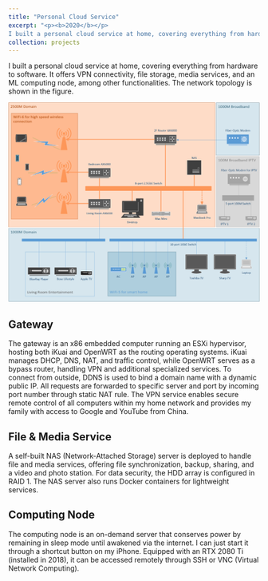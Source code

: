 ```yaml
---
title: "Personal Cloud Service"
excerpt: "<p><b>2020</b></p>
I built a personal cloud service at home, covering everything from hardware to software. It offers VPN connectivity, file storage, media services, and an ML computing node, among other functionalities. <br/><img src='/images/home_network.png' width='500'>"
collection: projects
---
```


<!-- My personal cloud service set at home, where I built from hardware to software, which can provide VPN connection, file storage, media service, ML computing node and etc. -->
I built a personal cloud service at home, covering everything from hardware to software. It offers VPN connectivity, file storage, media services, and an ML computing node, among other functionalities. The network topology is shown in the figure.

![Topology](/images/home_network.png)

## Gateway
<!-- The router hardware is a x86 embedded computer running EXSI hypervisor, under which iKuai and OpenWRT work as the routing OS. 
iKuai mainly works for DHCP, DNS, NAT and traffic control. OpenWRT works as a bypass router providing the VPN and other special service. -->
The gateway is an x86 embedded computer running an ESXi hypervisor, hosting both iKuai and OpenWRT as the routing operating systems. iKuai manages DHCP, DNS, NAT, and traffic control, while OpenWRT serves as a bypass router, handling VPN and additional specialized services.
To connect from outside, DDNS is used to bind a domain name with a dynamic public IP. All requests are forwarded to specific server and port by incoming port number through static NAT rule.
The VPN service enables secure remote control of all computers within my home network and provides my family with access to Google and YouTube from China.


## File & Media Service
A self-built NAS (Network-Attached Storage) server is deployed to handle file and media services, offering file synchronization, backup, sharing, and a video and photo station. For data security, the HDD array is configured in RAID 1.
The NAS server also runs Docker containers for lightweight services.


## Computing Node
<!-- The computing node is an on-demand server, which can be waken through internet to use less power, where I have a shortcut on my iPhone. It configures with a RTX 2080Ti (set up on 2018) and can be accessed through SSH or VNC (Virtual Network Computing). -->
The computing node is an on-demand server that conserves power by remaining in sleep mode until awakened via the internet. I can just start it through a shortcut button on my iPhone. Equipped with an RTX 2080 Ti (installed in 2018), it can be accessed remotely through SSH or VNC (Virtual Network Computing).





